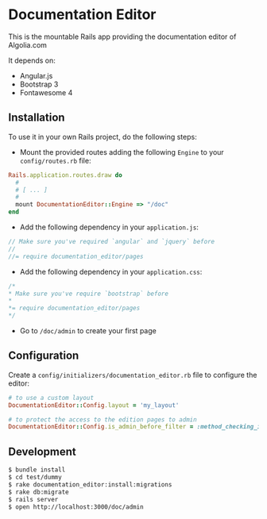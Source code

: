 # Documentation Editor

This is the mountable Rails app providing the documentation editor of Algolia.com

It depends on:

 * Angular.js
 * Bootstrap 3
 * Fontawesome 4

## Installation

To use it in your own Rails project, do the following steps:

 * Mount the provided routes adding the following `Engine` to your `config/routes.rb` file:

```ruby
Rails.application.routes.draw do
  #
  # [ ... ]
  #
  mount DocumentationEditor::Engine => "/doc"
end
```

 * Add the following dependency in your `application.js`:

```js
// Make sure you've required `angular` and `jquery` before
//
//= require documentation_editor/pages
```

 * Add the following dependency in your `application.css`:

 ```css
/*
 * Make sure you've require `bootstrap` before
 *
 *= require documentation_editor/pages
 */
 ```

 * Go to `/doc/admin` to create your first page

## Configuration

Create a `config/initializers/documentation_editor.rb` file to configure the editor:

```ruby
# to use a custom layout
DocumentationEditor::Config.layout = 'my_layout'

# to protect the access to the edition pages to admin
DocumentationEditor::Config.is_admin_before_filter = :method_checking_if_admin
```

## Development

```sh
$ bundle install
$ cd test/dummy
$ rake documentation_editor:install:migrations
$ rake db:migrate
$ rails server
$ open http://localhost:3000/doc/admin
```
